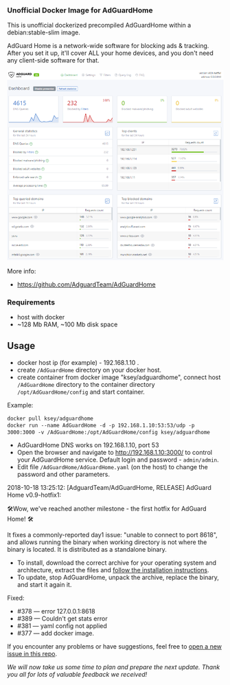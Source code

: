 ### Unofficial Docker Image for AdGuardHome
This is unofficial dockerized precompiled AdGuardHome within a debian:stable-slim image.

AdGuard Home is a network-wide software for blocking ads & tracking. After you set it up, it'll cover ALL your home devices, and you don't need any client-side software for that.

![AdGuardHome](https://raw.githubusercontent.com/MrKsey/AdGuardHome/master/adh.PNG)

More info:
- https://github.com/AdguardTeam/AdGuardHome

### Requirements

* host with docker
* ~128 Mb RAM, ~100 Mb disk space 

## Usage

* docker host ip (for example) - 192.168.1.10 .
* create ```/AdGuardHome``` directory on your docker host.
* create container from docker image "ksey/adguardhome", connect host ```/AdGuardHome``` directory to the container directory ```/opt/AdGuardHome/config``` and start container.

Example:
```
docker pull ksey/adguardhome
docker run --name AdGuardHome -d -p 192.168.1.10:53:53/udp -p 3000:3000 -v /AdGuardHome:/opt/AdGuardHome/config ksey/adguardhome
```

* AdGuardHome DNS works on 192.168.1.10, port 53
* Open the browser and navigate to http://192.168.1.10:3000/ to control your AdGuardHome service. Default login and password - ```admin/admin```.
* Edit file ```/AdGuardHome/AdGuardHome.yaml``` (on the host) to change the password and other parameters.



2018-10-18 13:25:12: [AdguardTeam/AdGuardHome, RELEASE] AdGuard Home v0.9-hotfix1:

🛠️Wow, we've reached another milestone - the first hotfix for AdGuard Home! 🛠️

It fixes a commonly-reported day1 issue: "unable to connect to port 8618", and allows running the binary when working directory is not where the binary is located. It is distributed as a standalone binary. 

* To install, download the correct archive for your operating system and architecture, extract the files and [follow the installation instructions](https://github.com/AdguardTeam/AdGuardHome#how-to-run).
* To update, stop AdGuardHome, unpack the archive, replace the binary, and start it again it.

Fixed:
* #378 — error 127.0.0.1:8618
* #389 — Couldn't get stats error
* #381 — yaml config not applied
* #377 — add docker image.

If you encounter any problems or have suggestions, feel free to [open a new issue in this repo](
https://github.com/AdguardTeam/AdGuardHome/issues).

*We will now take us some time to plan and prepare the next update. Thank you all for lots of valuable feedback we received!*

